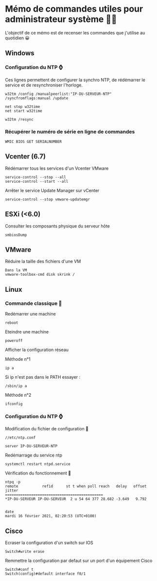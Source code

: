 # Mémo de commandes utiles pour administrateur système :technologist:

L'objectif de ce mémo est de recenser les commandes que j'utilise au quotidien :grinning:

## Windows

### Configuration du NTP :watch:
Ces lignes permettent de configurer la synchro NTP, de rédémarrer le service et de resynchroniser l'horloge.
```
w32tm /config /manualpeerlist:"IP-DU-SERVEUR-NTP" /syncfromflags:manual /update

net stop w32time
net start w32time

w32tm /resync
```
### Récupérer le numéro de série en ligne de commandes
```
WMIC BIOS GET SERIALNUMBER
```

## Vcenter (6.7)

Rédémarrer tous les services d'un Vcenter VMware
```
service-control --stop --all
service-control --start --all
```
Arrêter le service Update Manager sur vCenter
```
service-control --stop vmware-updatemgr
```
## ESXi (<6.0)

Consulter les composants physique du serveur hôte

```
smbiosDump
```
## VMware
Réduire la taille des fichiers d'une VM
```
Dans la VM
vmware-toolbox-cmd disk skrink /
```

## Linux

### Commande classique :memo:
Redémarrer une machine 
```
reboot
```
Eteindre une machine
```
poweroff
```
Afficher la configuration réseau

Méthode n°1
```
ip a
```
Si ip n'est pas dans le PATH essayer :
```
/sbin/ip a
```
Méthode n°2
```
ifconfig
```

### Configuration du NTP :watch:

Modification du fichier de configuration :memo:
```
//etc/ntp.conf

server IP-DU-SERVEUR-NTP

```
Redémarrage du service ntp
```
systemctl restart ntpd.service
```
Vérification du fonctionnement :memo:
```
ntpq -p
remote           refid      st t when poll reach   delay   offset  jitter
=============================================
*IP-DU-SERVEUR IP-DU-SERVEUR  2 u 54 64 377 28.682 -3.649   9.792


date
mardi 16 février 2021, 02:20:53 (UTC+0100)
```

## Cisco

Ecraser la configuration d'un switch sur IOS
```
Switch#write erase
```
Remmettre la configuration par defaut sur un port d'un équipement Cisco
```
Switch#conf t
Switch(config)#default interface f0/1
```
